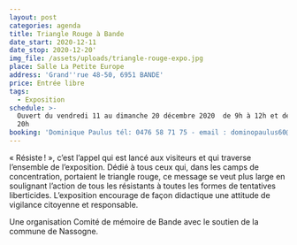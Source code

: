 ```yaml
---
layout: post
categories: agenda
title: Triangle Rouge à Bande
date_start: 2020-12-11
date_stop: 2020-12-20'
img_file: /assets/uploads/triangle-rouge-expo.jpg
place: Salle La Petite Europe
address: 'Grand''rue 48-50, 6951 BANDE'
price: Entrée libre
tags:
  - Exposition
schedule: >-
  Ouvert du vendredi 11 au dimanche 20 décembre 2020  de 9h à 12h et de 14h à
  20h
booking: 'Dominique Paulus tél: 0476 58 71 75 - email : dominopaulus60@gmail.com'
---
```

«&nbsp;Résiste !&nbsp;», c’est l’appel qui est lancé aux visiteurs et qui traverse l’ensemble de l’exposition. Dédié à tous ceux qui, dans les camps de concentration, portaient le triangle rouge, ce message se veut plus large en soulignant l’action de tous les résistants à toutes les formes de tentatives liberticides. L’exposition encourage de façon didactique une attitude de vigilance citoyenne et responsable.

Une organisation Comité de mémoire de Bande avec le soutien de la commune de Nassogne.